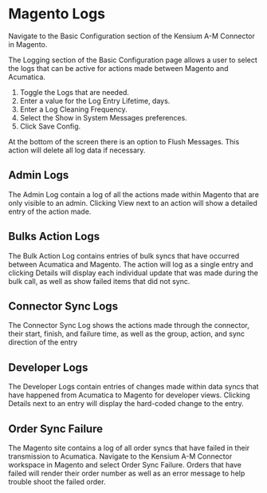 # Magento Logs

Navigate to the Basic Configuration section of the Kensium A-M Connector in Magento.

The Logging section of the Basic Configuration page allows a user to select the logs that can be active for actions made between Magento and Acumatica.

1. Toggle the Logs that are needed.
2. Enter a value for the Log Entry Lifetime, days.
3. Enter a Log Cleaning Frequency.
4. Select the Show in System Messages preferences.
5. Click Save Config.

At the bottom of the screen there is an option to Flush Messages. This action will delete all log data if necessary.

## Admin Logs

The Admin Log contain a log of all the actions made within Magento that are only visible to an admin. Clicking View next to an action will show a detailed entry of the action made.

## Bulks Action Logs

The Bulk Action Log contains entries of bulk syncs that have occurred between Acumatica and Magento. The action will log as a single entry and clicking Details will display each individual update that was made during the bulk call, as well as show failed items that did not sync.

## Connector Sync Logs

The Connector Sync Log shows the actions made through the connector, their start, finish, and failure time, as well as the group, action, and sync direction of the entry

## Developer Logs

The Developer Logs contain entries of changes made within data syncs that have happened from Acumatica to Magento for developer views. Clicking Details next to an entry will display the hard-coded change to the entry.

## Order Sync Failure

The Magento site contains a log of all order syncs that have failed in their transmission to Acumatica. Navigate to the Kensium A-M Connector workspace in Magento and select Order Sync Failure. 
Orders that have failed will render their order number as well as an error message to help trouble shoot the failed order.
